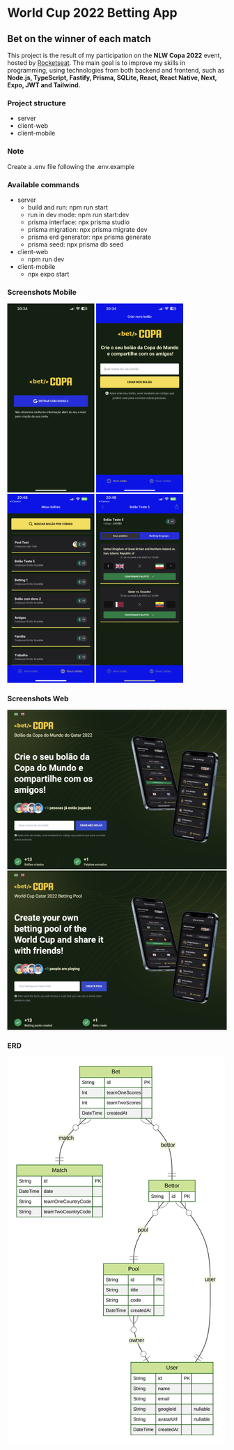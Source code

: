 # World Cup 2022 Betting App

## Bet on the winner of each match

This project is the result of my participation on the **NLW Copa 2022** event, hosted by [Rocketseat](https://rocketseat.com.br). The main goal is to improve my skills in programming, using technologies from both backend and frontend, such as **Node.js, TypeScript, Fastify, Prisma, SQLite, React, React Native, Next, Expo, JWT and Tailwind.**

### Project structure

- server
- client-web
- client-mobile

### Note

Create a .env file following the .env.example

### Available commands

- server
  - build and run: npm run start
  - run in dev mode: npm run start:dev
  - prisma interface: npx prisma studio
  - prisma migration: npx prisma migrate dev
  - prisma erd generator: npx prisma generate
  - prisma seed: npx prisma db seed
- client-web
  - npm run dev
- client-mobile
  - npx expo start

### **Screenshots Mobile**

<img src="/client-mobile/assets/screenshots/mobile-login.png" width="200px">

<img src="/client-mobile/assets/screenshots/mobile-new-pool.png" width="200px">

<img src="/client-mobile/assets/screenshots/mobile-list-pool.png" width="200px">

<img src="/client-mobile/assets/screenshots/mobile-bet.png" width="200px">

### **Screenshots Web**

<img src="/client-web/public/screenshot-pt.png">

<img src="/client-web/public/screenshot-en.png">

### **ERD**

<img src="/server/prisma/ERD.svg" alt="ERD" title="Database" width=500>
